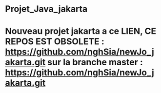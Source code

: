 # Projet_Java_jakarta


# Nouveau projet jakarta a ce LIEN, CE REPOS EST OBSOLETE : https://github.com/nghSia/newJo_jakarta.git sur la branche master : https://github.com/nghSia/newJo_jakarta.git

